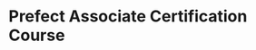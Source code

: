 # Prefect Associate Certification Course

<!-- ![PACC logo](ppcc-logo.png)
- https://events.prefect.io/certification/
